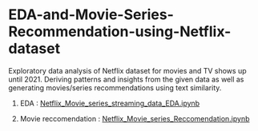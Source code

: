 # EDA-and-Movie-Series-Recommendation-using-Netflix-dataset
Exploratory data analysis of Netflix dataset for movies and TV shows up until 2021. Deriving patterns and insights from the given data as well as generating movies/series recommendations using text similarity.

1. EDA : [Netflix_Movie_series_streaming_data_EDA.ipynb](https://github.com/Shreets/EDA-and-Movie-Series-Recommendation-using-Netflix-dataset/blob/main/EDA/Netflix_Movie_series_streaming_data_EDA.ipynb)

1. Movie reccomendation : [Netflix_Movie_series_Reccomendation.ipynb](https://github.com/Shreets/EDA-and-Movie-Series-Recommendation-using-Netflix-dataset/blob/main/Movie%20Reccomendation/Netflix_Movie_series_Reccomendation.ipynb)
